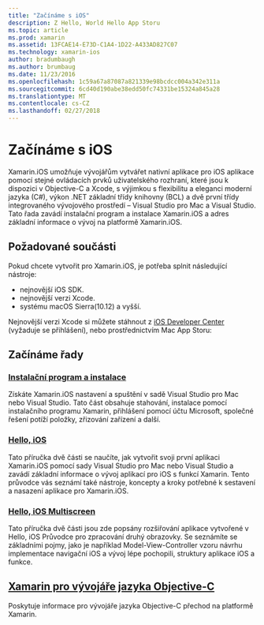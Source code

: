 ```yaml
---
title: "Začínáme s iOS"
description: Z Hello, World Hello App Storu
ms.topic: article
ms.prod: xamarin
ms.assetid: 13FCAE14-E73D-C1A4-1D22-A433AD827C07
ms.technology: xamarin-ios
author: bradumbaugh
ms.author: brumbaug
ms.date: 11/23/2016
ms.openlocfilehash: 1c59a67a87087a821339e98bcdcc004a342e311a
ms.sourcegitcommit: 6cd40d190abe38edd50fc74331be15324a845a28
ms.translationtype: MT
ms.contentlocale: cs-CZ
ms.lasthandoff: 02/27/2018
---
```

# <a name="getting-started-with-ios"></a>Začínáme s iOS

Xamarin.iOS umožňuje vývojářům vytvářet nativní aplikace pro iOS aplikace pomocí stejné ovládacích prvků uživatelského rozhraní, které jsou k dispozici v Objective-C a Xcode, s výjimkou s flexibilitu a eleganci moderní jazyka (C#), výkon .NET základní třídy knihovny (BCL) a dvě první třídy integrovaného vývojového prostředí – Visual Studio pro Mac a Visual Studio. Tato řada zavádí instalační program a instalace Xamarin.iOS a adres základní informace o vývoj na platformě Xamarin.iOS.

## <a name="required-components"></a>Požadované součásti

Pokud chcete vytvořit pro Xamarin.iOS, je potřeba splnit následující nástroje:

-    nejnovější iOS SDK.
-    nejnovější verzi Xcode.
-    systému macOS Sierra(10.12) a vyšší.

Nejnovější verzi Xcode si můžete stáhnout z [iOS Developer Center](https://developer.apple.com/devcenter/ios/index.action#downloads) (vyžaduje se přihlášení), nebo prostřednictvím Mac App Storu:

## <a name="getting-started-series"></a>Začínáme řady

###  <a name="setup-and-installationiosget-startedinstallationindexmd"></a>[Instalační program a instalace](~/ios/get-started/installation/index.md)

Získáte Xamarin.iOS nastavení a spuštění v sadě Visual Studio pro Mac nebo Visual Studio. Tato část obsahuje stahování, instalace pomocí instalačního programu Xamarin, přihlášení pomocí účtu Microsoft, společné řešení potíží položky, zřizování zařízení a další.

###  <a name="hello-iosiosget-startedhello-iosindexmd"></a>[Hello, iOS](~/ios/get-started/hello-ios/index.md)

Tato příručka dvě části se naučíte, jak vytvořit svoji první aplikaci Xamarin.iOS pomocí sady Visual Studio pro Mac nebo Visual Studio a zavádí základní informace o vývoj aplikací pro iOS s funkcí Xamarin. Tento průvodce vás seznámí také nástroje, koncepty a kroky potřebné k sestavení a nasazení aplikace pro Xamarin.iOS.

###  <a name="hello-ios-multiscreeniosget-startedhello-ios-multiscreenindexmd"></a>[Hello, iOS Multiscreen](~/ios/get-started/hello-ios-multiscreen/index.md)

Tato příručka dvě části jsou zde popsány rozšiřování aplikace vytvořené v Hello, iOS Průvodce pro zpracování druhý obrazovky. Se seznámíte se základními pojmy, jako je například Model-View-Controller vzoru návrhu implementace navigační iOS a vývoj lépe pochopili, struktury aplikace iOS a funkce.

##  <a name="xamarin-for-objective-c-developersobjective-c-developersindexmd"></a>[Xamarin pro vývojáře jazyka Objective-C](objective-c-developers/index.md)

Poskytuje informace pro vývojáře jazyka Objective-C přechod na platformě Xamarin.